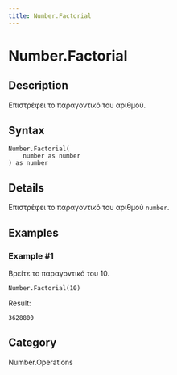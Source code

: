 ```yaml
---
title: Number.Factorial
---
```


# Number.Factorial


## Description

Επιστρέφει το παραγοντικό του αριθμού.


## Syntax

```powerquery
Number.Factorial(
    number as number
) as number
```


## Details

Επιστρέφει το παραγοντικό του αριθμού <code>number</code>.


## Examples

### Example #1 
Βρείτε το παραγοντικό του 10.
```powerquery
Number.Factorial(10)
```

Result: 
```powerquery
3628800
```




## Category
Number.Operations
